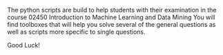 The python scripts are build to help students with their examination in the course 02450 Introduction to Machine Learning and Data Mining
You will find toolboxes that will help you solve several of the general questions as well as scripts more specific to single questions. 

Good Luck!
